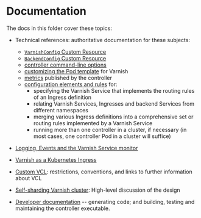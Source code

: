 # Documentation

The docs in this folder cover these topics:

* Technical references: authoritative documentation for these subjects:

  * [``VarnishConfig`` Custom Resource](ref-varnish-cfg.md)
  * [``BackendConfig`` Custom Resource](ref-backend-cfg.md)
  * [controller command-line options](ref-cli-options.md)
  * [customizing the Pod template](varnish-pod-template.md) for Varnish
  * [metrics](ref-metrics.md) published by the controller
  * [configuration elements and rules](ref-svcs-ingresses-ns.md) for:
      * specifying the Varnish Service that implements the routing
        rules of an Ingress definition
      * relating Varnish Services, Ingresses and backend Services from
        different namespaces
      * merging various Ingress definitions into a comprehensive set
        or routing rules implemented by a Varnish Service
      * running more than one controller in a cluster, if necessary
        (in most cases, one controller Pod in a cluster will suffice)

* [Logging, Events and the Varnish Service monitor](monitor.md)

* [Varnish as a Kubernetes Ingress](varnish-as-ingress.md)

* [Custom VCL](/docs/custom-vcl.md): restrictions, conventions, and
  links to further information about VCL

* [Self-sharding Varnish cluster](self-sharding.md): High-level
  discussion of the design

* [Developer documentation](dev.md) -- generating code; and building,
  testing and maintaining the controller executable.
